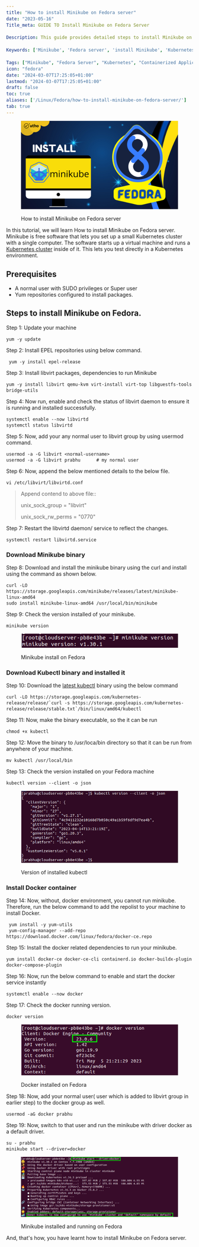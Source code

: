```yaml
---
title: "How to install Minikube on Fedora server"
date: "2023-05-16"
Title_meta: GUIDE TO Install Minikube on Fedora Server

Description: This guide provides detailed steps to install Minikube on Fedora Server. Follow the instructions to set up Minikube, a tool for running Kubernetes clusters locally, enabling development and testing of containerized applications on your Fedora server environment.

Keywords: ['Minikube', 'Fedora server', 'install Minikube', 'Kubernetes', 'containerized applications']

Tags: ["Minikube", "Fedora Server", "Kubernetes", "Containerized Applications"]
icon: "fedora"
date: "2024-03-07T17:25:05+01:00"
lastmod: "2024-03-07T17:25:05+01:00" 
draft: false
toc: true
aliases: ['/Linux/Fedora/how-to-install-minikube-on-fedora-server/']
tab: true
---
```


<figure>

![How to install Minikube on Fedora server](images/How-to-install-Minikube-on-Fedora-Server.png)

<figcaption>

How to install Minikube on Fedora server

</figcaption>

</figure>

In this tutorial, we will learn How to install Minikube on Fedora server. Minikube is free software that lets you set up a small Kubernetes cluster with a single computer. The software starts up a virtual machine and runs a [Kubernetes cluster](https://kubernetes.io/docs/concepts/overview/) inside of it. This lets you test directly in a Kubernetes environment.

## Prerequisites

- A normal user with SUDO privileges or Super user
- Yum repositories configured to install packages.

## Steps to install Minikube on Fedora.

Step 1: Update your machine

```
yum -y update
```

Step 2: Install EPEL repositories using below command.

```
 yum -y install epel-release
```

Step 3: Install libvirt packages, dependencies to run Minikube

```
yum -y install libvirt qemu-kvm virt-install virt-top libguestfs-tools bridge-utils
```

Step 4: Now run, enable and check the status of libvirt daemon to ensure it is running and installed successfully.

```
systemctl enable --now libvirtd
systemctl status libvirtd 
```

Step 5: Now, add your any normal user to libvirt group by using usermod command.

```
usermod -a -G libvirt <normal-username>
usermod -a -G libvirt prabhu      # my normal user 
```

Step 6: Now, append the below mentioned details to the below file.

```
vi /etc/libvirt/libvirtd.conf
```

> Append contend to above file::
> 
>   
> unix\_sock\_group = "libvirt"
> 
> unix\_sock\_rw\_perms = "0770"

Step 7: Restart the libvirtd daemon/ service to reflect the changes.

```
systemctl restart libvirtd.service
```

### Download Minikube binary

Step 8: Download and install the minikube binary using the curl and install using the command as shown below.

```
curl -LO https://storage.googleapis.com/minikube/releases/latest/minikube-linux-amd64
sudo install minikube-linux-amd64 /usr/local/bin/minikube
```

Step 9: Check the version installed of your minikube.

```
minikube version
```

<figure>

![](images/image-1053.png)

<figcaption>

Minikube install on Fedora

</figcaption>

</figure>

### Download Kubectl binary and installed it

Step 10: Download the [latest kubectl](https://utho.com/docs/tutorial/deploying-and-managing-a-cluster-on-microhost-kubernetes-engine-mke/) binary using the below command

```
curl -LO https://storage.googleapis.com/kubernetes-release/release/`curl -s https://storage.googleapis.com/kubernetes-release/release/stable.txt`/bin/linux/amd64/kubectl
```

Step 11: Now, make the binary executable, so the it can be run

```
chmod +x kubectl
```

Step 12: Move the binary to /usr/loca/bin directory so that it can be run from anywhere of your machine.

```
mv kubectl /usr/local/bin
```

Step 13: Check the version installed on your Fedora machine

```
kubectl version --client -o json
```

<figure>

![](images/image-1052.png)

<figcaption>

Version of installed kubectl

</figcaption>

</figure>

### Install Docker container

Step 14: Now, without, docker environment, you cannot run minikube. Therefore, run the below command to add the repolist to your machine to install Docker.

```
 yum install -y yum-utils
 yum-config-manager --add-repo https://download.docker.com/linux/fedora/docker-ce.repo
```

Step 15: Install the docker related dependencies to run your minikube.

```
yum install docker-ce docker-ce-cli containerd.io docker-buildx-plugin docker-compose-plugin
```

Step 16: Now, run the below command to enable and start the docker service instantly

```
systemctl enable --now docker
```

Step 17: Check the docker running version.

```
docker version
```

<figure>

![Docker installed on Centos](images/image-1051.png)

<figcaption>

Docker installed on Fedora

</figcaption>

</figure>

Step 18: Now, add your normal user( user which is added to libvirt group in earlier step) to the docker group as well.

```
usermod -aG docker prabhu
```

Step 19: Now, switch to that user and run the minikube with driver docker as a default driver.

```
su - prabhu 
minikube start --driver=docker
```

<figure>

![Minikube installed and running on centos ](images/image-1050.png)

<figcaption>

Minikube installed and running on Fedora

</figcaption>

</figure>

And, that's how, you have learnt how to install Minikube on Fedora server.
